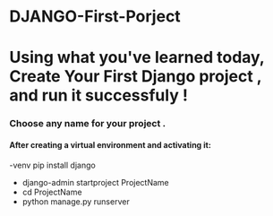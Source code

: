 # DJANGO-First-Porject


# Using what you've learned today, Create Your First Django project , and run it successfuly !
### Choose any name for your project . 

#### After creating a virtual environment and activating it:
-venv
 pip install django
- django-admin startproject ProjectName
- cd ProjectName
- python manage.py runserver
